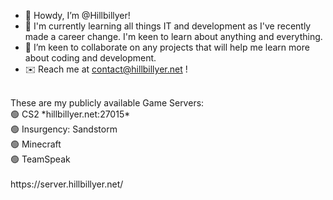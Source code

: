- 🤠 Howdy, I’m @Hillbillyer! <br>
- 🧠 I'm currently learning all things IT and development as I've recently made a career change. I'm keen to learn about anything and everything. <br>
- 🤝 I’m keen to collaborate on any projects that will help me learn more about coding and development. <br>
- ✉️ Reach me at contact@hillbillyer.net ! <br>

<br>
These are my publicly available Game Servers:<br>
🟢 CS2 *hillbillyer.net:27015*<br>
🟢 Insurgency: Sandstorm <br>
🟢 Minecraft <br>
🟢 TeamSpeak <br>

<br>
https://server.hillbillyer.net/ <br>

<!---
Hillbillyer/Hillbillyer is a ✨ special ✨ repository because its `README.md` (this file) appears on your GitHub profile.
You can click the Preview link to take a look at your changes.
--->
